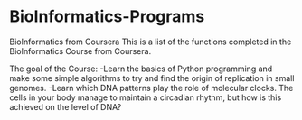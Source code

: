 # BioInformatics-Programs
BioInformatics from Coursera
This is a list of the functions completed in the BioInformatics Course from Coursera. 

The goal of the Course: 
-Learn the basics of Python programming and make some simple algorithms to try and find the origin of replication in small genomes.
-Learn which DNA patterns play the role of molecular clocks. The cells in your body manage to maintain a circadian rhythm, but how is this achieved on the level of DNA?

